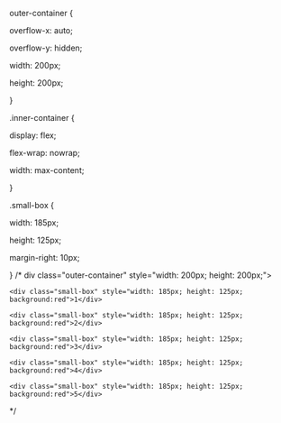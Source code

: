 outer-container {

  overflow-x: auto;

  overflow-y: hidden;

  width: 200px;

  height: 200px;

}



.inner-container {

  display: flex;

  flex-wrap: nowrap;

  width: max-content;

}



.small-box {

  width: 185px;

  height: 125px;

  margin-right: 10px;

}
/* div class="outer-container" style="width: 200px; height: 200px;">

  <div class="inner-container">

    <div class="small-box" style="width: 185px; height: 125px; background:red">1</div>

    <div class="small-box" style="width: 185px; height: 125px; background:red">2</div>

    <div class="small-box" style="width: 185px; height: 125px; background:red">3</div>

    <div class="small-box" style="width: 185px; height: 125px; background:red">4</div>

    <div class="small-box" style="width: 185px; height: 125px; background:red">5</div>

  </div> */
